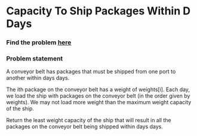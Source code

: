 # Capacity To Ship Packages Within D Days

### Find the problem [here](https://leetcode.com/problems/capacity-to-ship-packages-within-d-days) 

### Problem statement
A conveyor belt has packages that must be shipped from one port to another within days days.

The ith package on the conveyor belt has a weight of weights[i]. Each day, we load the ship with packages on the conveyor belt (in the order given by weights). We may not load more weight than the maximum weight capacity of the ship.

Return the least weight capacity of the ship that will result in all the packages on the conveyor belt being shipped within days days.